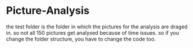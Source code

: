 # Picture-Analysis

the test folder is the folder in which the pictures for the analysis are draged in. so not all 150 pictures get analysed because of time issues.
so if you change the folder structure, you have to change the code too.
